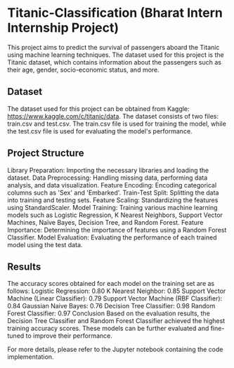 # Titanic-Classification (Bharat Intern Internship Project)

This project aims to predict the survival of passengers aboard the Titanic using machine learning techniques. The dataset used for this project is the Titanic dataset, which contains information about the passengers such as their age, gender, socio-economic status, and more.

## Dataset

The dataset used for this project can be obtained from Kaggle: https://www.kaggle.com/c/titanic/data. The dataset consists of two files: train.csv and test.csv. The train.csv file is used for training the model, while the test.csv file is used for evaluating the model's performance.

## Project Structure

Library Preparation: Importing the necessary libraries and loading the dataset.
Data Preprocessing: Handling missing data, performing data analysis, and data visualization.
Feature Encoding: Encoding categorical columns such as 'Sex' and 'Embarked'.
Train-Test Split: Splitting the data into training and testing sets.
Feature Scaling: Standardizing the features using StandardScaler.
Model Training: Training various machine learning models such as Logistic Regression, K Nearest Neighbors, Support Vector Machines, Naïve Bayes, Decision Tree, and Random Forest.
Feature Importance: Determining the importance of features using a Random Forest Classifier.
Model Evaluation: Evaluating the performance of each trained model using the test data.

## Results

The accuracy scores obtained for each model on the training set are as follows:
Logistic Regression: 0.80
K Nearest Neighbor: 0.85
Support Vector Machine (Linear Classifier): 0.79
Support Vector Machine (RBF Classifier): 0.84
Gaussian Naive Bayes: 0.76
Decision Tree Classifier: 0.98
Random Forest Classifier: 0.97
Conclusion
Based on the evaluation results, the Decision Tree Classifier and Random Forest Classifier achieved the highest training accuracy scores. These models can be further evaluated and fine-tuned to improve their performance.

For more details, please refer to the Jupyter notebook containing the code implementation.
